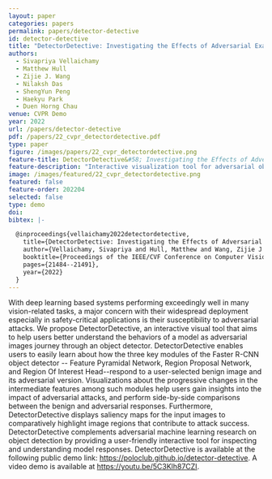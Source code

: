 ```yaml
---
layout: paper
categories: papers
permalink: papers/detector-detective
id: detector-detective
title: "DetectorDetective: Investigating the Effects of Adversarial Examples on Object Detectors"
authors:
  - Sivapriya Vellaichamy
  - Matthew Hull
  - Zijie J. Wang
  - Nilaksh Das
  - ShengYun Peng
  - Haekyu Park
  - Duen Horng Chau
venue: CVPR Demo
year: 2022
url: /papers/detector-detective
pdf: /papers/22_cvpr_detectordetective.pdf
type: paper
figure: /images/papers/22_cvpr_detectordetective.png
feature-title: DetectorDetective&#58; Investigating the Effects of Adversarial Examples on Object Detectors
feature-description: "Interactive visualization tool for adversarial object detectors"
image: /images/featured/22_cvpr_detectordetective.png
featured: false
feature-order: 202204
selected: false
type: demo
doi: 
bibtex: |-

  @inproceedings{vellaichamy2022detectordetective,
    title={DetectorDetective: Investigating the Effects of Adversarial Examples on Object Detectors},
    author={Vellaichamy, Sivapriya and Hull, Matthew and Wang, Zijie J and Das, Nilaksh and Peng, ShengYun and Park, Haekyu and Chau, Duen Horng Polo},
    booktitle={Proceedings of the IEEE/CVF Conference on Computer Vision and Pattern Recognition},
    pages={21484--21491},
    year={2022}
  }
---
```


With deep learning based systems performing exceedingly well in many vision-related tasks, a major concern with their widespread deployment especially in safety-critical applications is their susceptibility to adversarial attacks. We propose DetectorDetective, an interactive visual tool that aims to help users better understand the behaviors of a model as adversarial images journey through an object detector. DetectorDetective enables users to easily learn about how the three key modules of the Faster R-CNN object detector -- Feature Pyramidal Network, Region Proposal Network, and Region Of Interest Head--respond to a user-selected benign image and its adversarial version. Visualizations about the progressive changes in the intermediate features among such modules help users gain insights into the impact of adversarial attacks, and perform side-by-side comparisons between the benign and adversarial responses. Furthermore, DetectorDetective displays saliency maps for the input images to comparatively highlight image regions that contribute to attack success. DetectorDetective complements adversarial machine learning research on object detection by providing a user-friendly interactive tool for inspecting and understanding model responses. DetectorDetective is available at the following public demo link: <a href="https://poloclub.github.io/detector-detective">https://poloclub.github.io/detector-detective</a>. A video demo is available at <a href="https://youtu.be/5C3Klh87CZI">https://youtu.be/5C3Klh87CZI</a>.